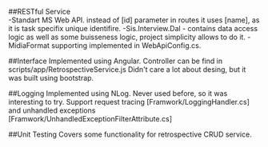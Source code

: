 ##RESTful Service  
-Standart MS Web API. instead of [id] parameter in routes it uses [name], as it is task specifix unique identifire.
-Sis.Interview.Dal - contains data access logic as well as some buisseness logic, project simplicity allows to do it.
-MidiaFormat supporting implemented in WebApiConfig.cs.

##Interface
Implemented using Angular. Controller can be find in scripts/app/RetrospectiveService.js
Didn't care a lot about desing, but it was built using bootstrap.

##Logging
Implemented using NLog. Never used before, so it was interesting to try.
Support request tracing [Framwork/LoggingHandler.cs] and unhandled exceptions [Framwork/UnhandledExceptionFilterAttribute.cs]

##Unit Testing
Covers some functionality for retrospective CRUD service. 


